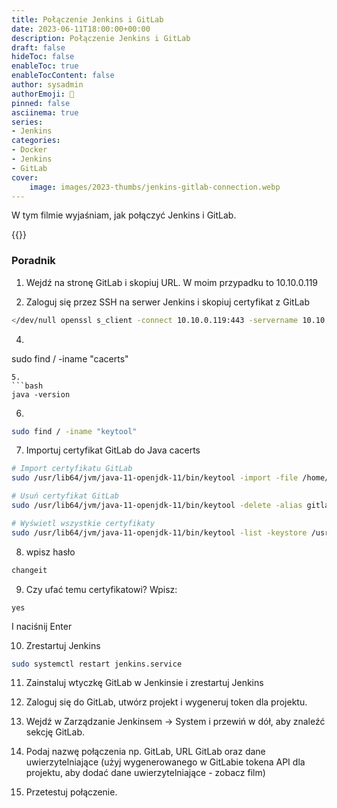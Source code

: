 ```yaml
---
title: Połączenie Jenkins i GitLab
date: 2023-06-11T18:00:00+00:00
description: Połączenie Jenkins i GitLab
draft: false
hideToc: false
enableToc: true
enableTocContent: false
author: sysadmin
authorEmoji: 🐧
pinned: false
asciinema: true
series:
- Jenkins
categories:
- Docker
- Jenkins
- GitLab
cover:
    image: images/2023-thumbs/jenkins-gitlab-connection.webp
---
```

W tym filmie wyjaśniam, jak połączyć Jenkins i GitLab.

{{<youtube q4NlshhQtVw>}}

### Poradnik

1. Wejdź na stronę GitLab i skopiuj URL. W moim przypadku to 10.10.0.119

2. Zaloguj się przez SSH na serwer Jenkins i skopiuj certyfikat z GitLab

```bash
</dev/null openssl s_client -connect 10.10.0.119:443 -servername 10.10.0.119 | openssl x509 > $HOME/10.10.0.119.crt
```

4. ```bash
sudo find / -iname "cacerts"
```
5. 
```bash
java -version
```
6. 
```bash
sudo find / -iname "keytool"
```
7. Importuj certyfikat GitLab do Java cacerts 

```bash
# Import certyfikatu GitLab
sudo /usr/lib64/jvm/java-11-openjdk-11/bin/keytool -import -file /home/adrian/10.10.0.119.crt -alias gitlab -keystore /usr/lib64/jvm/java-11-openjdk-11/lib/security/cacerts

# Usuń certyfikat GitLab
sudo /usr/lib64/jvm/java-11-openjdk-11/bin/keytool -delete -alias gitlab -keystore /usr/lib64/jvm/java-11-openjdk-11/lib/security/cacerts

# Wyświetl wszystkie certyfikaty
sudo /usr/lib64/jvm/java-11-openjdk-11/bin/keytool -list -keystore /usr/lib64/jvm/java-11-openjdk-11/lib/security/cacerts

```
8. wpisz hasło 
```bash
changeit
```

9. Czy ufać temu certyfikatowi? Wpisz: 

```
yes
```

I naciśnij Enter

10. Zrestartuj Jenkins

```bash
sudo systemctl restart jenkins.service
```

11. Zainstaluj wtyczkę GitLab w Jenkinsie i zrestartuj Jenkins

12. Zaloguj się do GitLab, utwórz projekt i wygeneruj token dla projektu.

13. Wejdź w Zarządzanie Jenkinsem -> System i przewiń w dół, aby znaleźć sekcję GitLab.

14. Podaj nazwę połączenia np. GitLab, URL GitLab oraz dane uwierzytelniające (użyj wygenerowanego w GitLabie tokena API dla projektu, aby dodać dane uwierzytelniające - zobacz film)

15. Przetestuj połączenie.